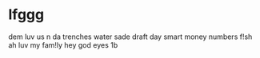 # lfggg
dem luv us
n da trenches
water
sade
draft day
smart money
numbers
f!sh
ah luv my fam!ly
hey god
eyes
1b

